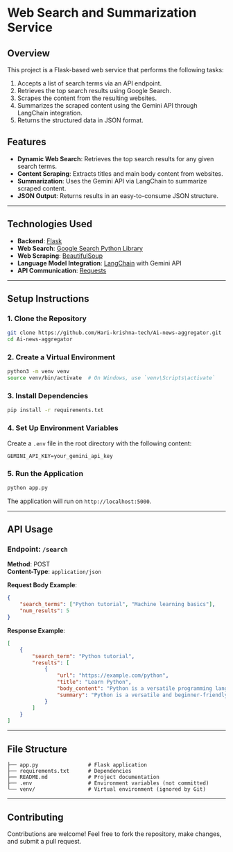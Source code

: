 


# **Web Search and Summarization Service**

## **Overview**
This project is a Flask-based web service that performs the following tasks:
1. Accepts a list of search terms via an API endpoint.
2. Retrieves the top search results using Google Search.
3. Scrapes the content from the resulting websites.
4. Summarizes the scraped content using the Gemini API through LangChain integration.
5. Returns the structured data in JSON format.

## **Features**
- **Dynamic Web Search**: Retrieves the top search results for any given search terms.
- **Content Scraping**: Extracts titles and main body content from websites.
- **Summarization**: Uses the Gemini API via LangChain to summarize scraped content.
- **JSON Output**: Returns results in an easy-to-consume JSON structure.

---

## **Technologies Used**
- **Backend**: [Flask](https://flask.palletsprojects.com/)
- **Web Search**: [Google Search Python Library](https://pypi.org/project/googlesearch-python/)
- **Web Scraping**: [BeautifulSoup](https://www.crummy.com/software/BeautifulSoup/)
- **Language Model Integration**: [LangChain](https://www.langchain.com/) with Gemini API
- **API Communication**: [Requests](https://pypi.org/project/requests/)

---

## **Setup Instructions**

### **1. Clone the Repository**
```bash
git clone https://github.com/Hari-krishna-tech/Ai-news-aggregator.git
cd Ai-news-aggregator
```

### **2. Create a Virtual Environment**
```bash
python3 -m venv venv
source venv/bin/activate  # On Windows, use `venv\Scripts\activate`
```

### **3. Install Dependencies**
```bash
pip install -r requirements.txt
```

### **4. Set Up Environment Variables**
Create a `.env` file in the root directory with the following content:
```
GEMINI_API_KEY=your_gemini_api_key
```

### **5. Run the Application**
```bash
python app.py
```
The application will run on `http://localhost:5000`.

---

## **API Usage**

### **Endpoint**: `/search`

**Method**: POST  
**Content-Type**: `application/json`  

**Request Body Example**:
```json
{
    "search_terms": ["Python tutorial", "Machine learning basics"],
    "num_results": 5
}
```

**Response Example**:
```json
[
    {
        "search_term": "Python tutorial",
        "results": [
            {
                "url": "https://example.com/python",
                "title": "Learn Python",
                "body_content": "Python is a versatile programming language...",
                "summary": "Python is a versatile and beginner-friendly programming language."
            }
        ]
    }
]
```

---

## **File Structure**
```
├── app.py                # Flask application
├── requirements.txt      # Dependencies
├── README.md             # Project documentation
├── .env                  # Environment variables (not committed)
└── venv/                 # Virtual environment (ignored by Git)
```

---

## **Contributing**
Contributions are welcome! Feel free to fork the repository, make changes, and submit a pull request.
